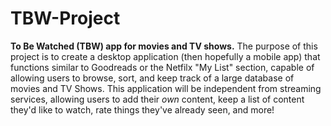# TBW-Project
**To Be Watched (TBW) app for movies and TV shows.**
The purpose of this project is to create a desktop application (then hopefully a mobile app) that functions similar to Goodreads or the Netfilx "My List" section, capable of allowing users to browse, sort, and keep track of a large database of movies and TV Shows. This application will be independent from streaming services, allowing users to add their *own* content, keep a list of content they'd like to watch, rate things they've already seen, and more!